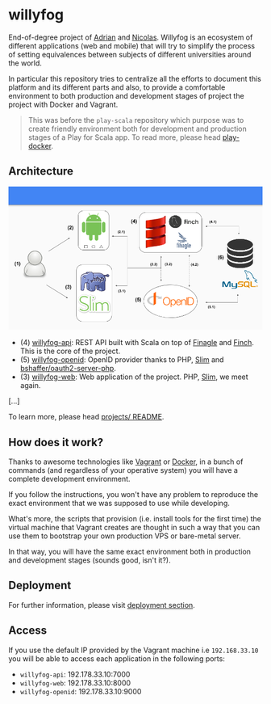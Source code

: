 willyfog
========

End-of-degree project of [Adrian](https://github.com/soutoner) and 
[Nicolas](https://github.com/soasada). Willyfog is an ecosystem of 
different applications (web and mobile) that will try to simplify the 
process of setting equivalences between subjects of different 
universities around the world.

In particular this repository tries to centralize all the efforts to 
document this platform and its different parts and also, to provide a 
comfortable environment to both production and development stages of 
project the project with Docker and Vagrant.

> This was before the `play-scala` repository which purpose was to 
create friendly environment both for development and production stages 
of a Play for Scala app. To read more, please head [play-docker](docs/play-docker.md).

## Architecture

![Architecture](docs/architecture.png)

* (4) [willyfog-api](https://github.com/popokis/willyfog-api): REST API built with Scala on top of 
[Finagle](https://github.com/twitter/finagle) and 
[Finch](https://github.com/finagle/finch). This is the core of the project.
* (5) [willyfog-openid](https://github.com/popokis/willyfog-openid): OpenID provider thanks to PHP, 
[Slim](https://github.com/slimphp/Slim) and 
[bshaffer/oauth2-server-php](https://github.com/bshaffer/oauth2-server-php).
* (3) [willyfog-web](https://github.com/popokis/willyfog-web): Web application of the project. PHP, [Slim](https://github.com/slimphp/Slim), we meet again.

[...]

To learn more, please head [projects/ README](projects/README.md).

## How does it work?

Thanks to awesome technologies like [Vagrant](https://www.vagrantup.com/) 
or [Docker](https://www.docker.com/), in a bunch of commands 
(and regardless of your operative system) you will have a complete development
environment.

If you follow the instructions, you won't have any problem to reproduce
the exact environment that we was supposed to use while developing.

What's more, the scripts that provision (i.e. install tools for the first time) 
the virtual machine that Vagrant creates are thought in such a way that
you can use them to bootstrap your own production VPS or bare-metal server.

In that way, you will have the same exact environment both in 
production and development stages (sounds good, isn't it?).

## Deployment

For further information, please visit [deployment section](docs/deployment.md).

## Access

If you use the default IP provided by the Vagrant machine i.e `192.168.33.10`
you will be able to access each application in the following ports:

* `willyfog-api`: 192.178.33.10:7000
* `willyfog-web`: 192.178.33.10:8000
* `willyfog-openid`: 192.178.33.10:9000